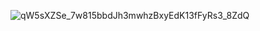 ![qW5sXZSe_7w815bbdJh3mwhzBxyEdK13fFyRs3_8ZdQ](https://github.com/user-attachments/assets/986d4d96-bc9d-45b1-a99d-346cc30404d4)
